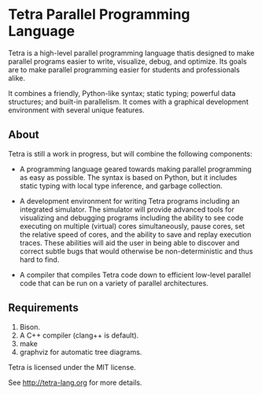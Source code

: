 Tetra Parallel Programming Language
===================================

Tetra is a high-level parallel programming language thatis designed to make
parallel programs easier to write, visualize, debug, and optimize. Its goals
are to make parallel programming easier for students and professionals alike.

It combines a friendly, Python-like syntax; static typing; powerful data
structures; and built-in parallelism. It comes with a graphical development
environment with several unique features.

About
-----

Tetra is still a work in progress, but will combine the following components:

- A programming language geared towards making parallel programming as easy as
possible.  The syntax is based on Python, but it includes static typing with
local type inference, and garbage collection.

- A development environment for writing Tetra programs including an integrated
simulator. The simulator will provide advanced tools for visualizing and
debugging programs including the ability to see code executing on multiple
(virtual) cores simultaneously, pause cores, set the relative speed of cores,
and the ability to save and replay execution traces. These abilities will aid
the user in being able to discover and correct subtle bugs that would otherwise
be non-deterministic and thus hard to find.

- A compiler that compiles Tetra code down to efficient low-level parallel code
that can be run on a variety of parallel architectures.

Requirements
------------

1. Bison.
2. A C++ compiler (clang++ is default).
3. make
4. graphviz for automatic tree diagrams.

Tetra is licensed under the MIT license.

See http://tetra-lang.org for more details.

